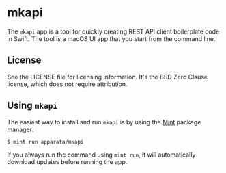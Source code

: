 
# mkapi

The `mkapi` app is a tool for quickly creating REST API client boilerplate code in Swift. The tool is a macOS UI app that you start from the command line. 

## License

See the LICENSE file for licensing information. It's the BSD Zero Clause license, which does not require attribution.

## Using `mkapi`

The easiest way to install and run `mkapi` is by using the [Mint](https://github.com/yonaskolb/Mint) package manager:

```bash
$ mint run apparata/mkapi
```

If you always run the command using `mint run`, it will automatically download updates before running the app.
